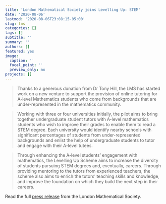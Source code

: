```yaml
---
title: 'London Mathematical Society joins Levelling Up: STEM'
date: '2020-08-06'
lastmod: '2020-08-06T23:08:15-05:00'
slug: lms
categories: []
tags: []
subtitle: ''
summary: ''
authors: []
featured: yes
image:
  caption: ''
  focal_point: ''
  preview_only: no
projects: []
---
```


> Thanks to a generous donation from Dr Tony Hill, the LMS has started work on a new venture to support the provision of online tutoring for A-level Mathematics students who come from backgrounds that are under-represented in the mathematics community. 

<!--more-->

> Working with three or four universities initially, the pilot aims to bring together undergraduate student tutors with A-level mathematics students who wish to improve their grades to enable them to read a STEM degree. Each university would identify nearby schools with significant percentages of students from under-represented backgrounds and enlist the help of undergraduate students to tutor and engage with their A-level tutees.

> Through enhancing the A-level students’ engagement with mathematics, the Levelling Up Scheme aims to increase the diversity of students pursuing STEM degrees and, eventually, careers. Through providing mentoring to the tutors from experienced teachers, the scheme also aims to enrich the tutors’ teaching skills and knowledge, and improve the foundation on which they build the next step in their careers.

Read the full [press release](https://www.lms.ac.uk/news-entry/06082020-1524/levelling-scheme) from the London Mathematical Society.
